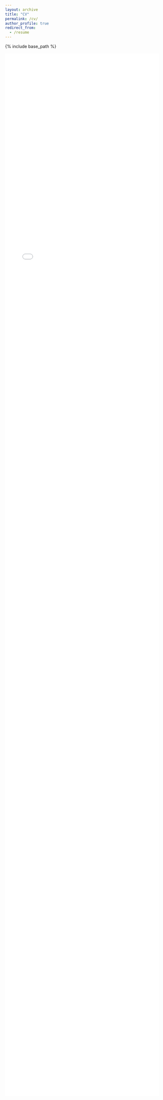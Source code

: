 ```yaml
---
layout: archive
title: "CV"
permalink: /cv/
author_profile: true
redirect_from:
  - /resume
---
```


{% include base_path %}


<style>
  .pdf-wrap { height: 85vh; }
  .pdf-wrap iframe, .pdf-wrap object, .pdf-wrap embed { width: 100%; height: 100%; border: 0; }
</style>

<div class="pdf-wrap">
  <!-- 方式 1：iframe（推荐） -->
  <iframe src="/files/cv.pdf#view=FitH"></iframe>

  <!-- 方式 2：object（作为降级/备用） -->
  <!--
  <object data="/files/cv.pdf#view=FitH" type="application/pdf">
    <p>Your browser doesn’t support embedded PDFs. You can <a href="/files/cv.pdf" target="_blank" rel="noopener">open or download it here</a>.</p>
  </object>
  -->
</div>
